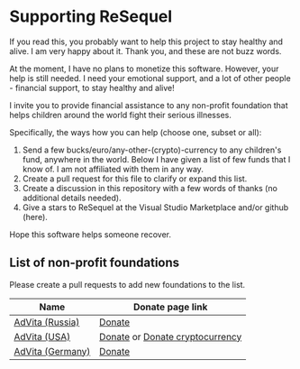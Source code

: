 # Supporting ReSequel

If you read this, you probably want to help this project to stay healthy and alive. I am very happy about it. Thank you, and these are not buzz words.

At the moment, I have no plans to monetize this software. However, your help is still needed. I need your emotional support, and a lot of other people - financial support, to stay healthy and alive!

I invite you to provide financial assistance to any non-profit foundation that helps children around the world fight their serious illnesses.

Specifically, the ways how you can help (choose one, subset or all):

1. Send a few bucks/euro/any-other-(crypto)-currency to any children's fund, anywhere in the world. Below I have given a list of few funds that I know of. I am not affiliated with them in any way.
2. Create a pull request for this file to clarify or expand this list.
3. Create a discussion in this repository with a few words of thanks (no additional details needed).
4. Give a stars to ReSequel at the Visual Studio Marketplace and/or github (here).

Hope this software helps someone recover.

## List of non-profit foundations

Please create a pull requests to add new foundations to the list.

|Name|Donate page link|
|---|---|
|[AdVita (Russia)](https://advita.ru/)|[Donate](https://advita.ru/khochu-pomoch/pomoch-dengami/)|
|[AdVita (USA)](https://www.advitausa.org/)|[Donate](https://www.advitausa.org/how-to-help/donate-now-2/) or [Donate cryptocurrency](https://www.advitausa.org/how-to-help/bitcoins/)|
|[AdVita (Germany)](https://www.advitaeu.com/)|[Donate](https://www.advitaeu.com/#rec76663591)|
